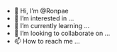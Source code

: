 - 👋 Hi, I’m @Ronpae
- 👀 I’m interested in ...
- 🌱 I’m currently learning ...
- 💞️ I’m looking to collaborate on ...
- 📫 How to reach me ...

<!---
Ronpae/Ronpae is a ✨ special ✨ repository because its `README.md` (this file) appears on your GitHub profile.
You can click the Preview link to take a look at your changes.
--->
